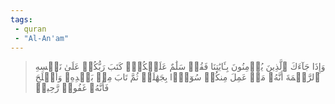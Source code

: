 ```yaml
---
tags: 
 - quran 
 - "Al-An'am"
---
```


> وَإِذَا جَآءَكَ ٱلَّذِينَ يُؤۡمِنُونَ بِـَٔايَٰتِنَا فَقُلۡ سَلَٰمٌ عَلَيۡكُمۡۖ كَتَبَ رَبُّكُمۡ عَلَىٰ نَفۡسِهِ ٱلرَّحۡمَةَ أَنَّهُۥ مَنۡ عَمِلَ مِنكُمۡ سُوٓءَۢا بِجَهَٰلَةٖ ثُمَّ تَابَ مِنۢ بَعۡدِهِۦ وَأَصۡلَحَ فَأَنَّهُۥ غَفُورٞ رَّحِيمٞ
